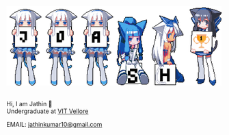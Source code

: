 <img src="https://github.com/Jace254/Jace254/blob/main/Github%20Cheersquad.png"/>
<br>
<br>


Hi, I am Jathin 👋<br>
Undergraduate at [VIT Vellore](https://vit.ac.in/)

EMAIL: <a href="mailto:jathinkumar10@gmail.com">jathinkumar10@gmail.com</a>
